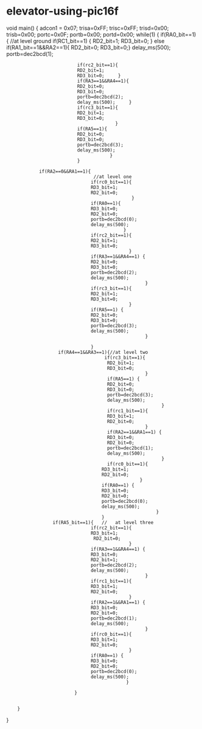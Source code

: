 # elevator-using-pic16f

void main()
{
adcon1 = 0x07;
trisa=0xFF;
trisc=0xFF;
trisd=0x00;
trisb=0x00;
portc=0x0F;
portb=0x00;
portd=0x00;
      while(1)
{
 if(RA0_bit==1)
{
   //at level ground
                              if(RC1_bit==1)
                              {
                              RD2_bit=1;
                              RD3_bit=0;  }
                               else if(RA1_bit==1&&RA2==1){
                               RD2_bit=0;
                               RD3_bit=0;}
                               delay_ms(500);
                               portb=dec2bcd(1);



                              if(rc2_bit==1){
                              RD2_bit=1;
                              RD3_bit=0;     }
                              if(RA3==1&&RA4==1){
                              RD2_bit=0;
                              RD3_bit=0;
                              portb=dec2bcd(2);
                              delay_ms(500);     }
                              if(rc3_bit==1){
                              RD2_bit=1;
                              RD3_bit=0;
                                            }
                              if(RA5==1){
                              RD2_bit=0;
                              RD3_bit=0;
                              portb=dec2bcd(3);
                              delay_ms(500);
                                          }
                              }

                if(RA2==0&&RA1==1){
                                    //at level one
                                   if(rc0_bit==1){
                                   RD3_bit=1;
                                   RD2_bit=0;
                                                  }
                                   if(RA0==1){
                                   RD3_bit=0;
                                   RD2_bit=0;
                                   portb=dec2bcd(0);
                                   delay_ms(500);
                                               }
                                   if(rc2_bit==1){
                                   RD2_bit=1;
                                   RD3_bit=0;
                                                 }
                                   if(RA3==1&&RA4==1) {
                                   RD2_bit=0;
                                   RD3_bit=0;
                                   portb=dec2bcd(2);
                                   delay_ms(500);
                                                       }
                                   if(rc3_bit==1){
                                   RD2_bit=1;
                                   RD3_bit=0;
                                                 }
                                   if(RA5==1) {
                                   RD2_bit=0;
                                   RD3_bit=0;
                                   portb=dec2bcd(3);
                                   delay_ms(500);
                                                       }

                                   }
                       if(RA4==1&&RA3==1){//at level two
                                        if(rc3_bit==1){
                                         RD2_bit=1;
                                         RD3_bit=0;
                                                       }
                                         if(RA5==1) {
                                         RD2_bit=0;
                                         RD3_bit=0;
                                         portb=dec2bcd(3);
                                         delay_ms(500);
                                                             }
                                         if(rc1_bit==1){
                                         RD3_bit=1;
                                         RD2_bit=0;
                                                       }
                                         if(RA2==1&&RA1==1) {
                                         RD3_bit=0;
                                         RD2_bit=0;
                                         portb=dec2bcd(1);
                                         delay_ms(500);
                                                             }
                                         if(rc0_bit==1){
                                       RD3_bit=1;
                                       RD2_bit=0;
                                                     }
                                       if(RA0==1) {
                                       RD3_bit=0;
                                       RD2_bit=0;
                                       portb=dec2bcd(0);
                                       delay_ms(500);
                                                           }
                                       }
                     if(RA5_bit==1){   //   at level three
                                   if(rc2_bit==1){
                                   RD3_bit=1;
                                    RD2_bit=0;
                                                 }
                                   if(RA3==1&&RA4==1) {
                                   RD3_bit=0;
                                   RD2_bit=1;
                                   portb=dec2bcd(2);
                                   delay_ms(500);
                                                       }
                                   if(rc1_bit==1){
                                   RD3_bit=1;
                                   RD2_bit=0;
                                                 }
                                   if(RA2==1&&RA1==1) {
                                   RD3_bit=0;
                                   RD2_bit=0;
                                   portb=dec2bcd(1);
                                   delay_ms(500);
                                                       }
                                   if(rc0_bit==1){
                                   RD3_bit=1;
                                   RD2_bit=0;
                                                 }
                                   if(RA0==1) {
                                   RD3_bit=0;
                                   RD2_bit=0;
                                   portb=dec2bcd(0);
                                   delay_ms(500);
                                                }

                             }


        }

}




